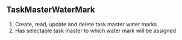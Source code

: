 ## TaskMasterWaterMark


1. Create, read, update and delete task master water marks
2. Has selectable task master to which water mark will be assigned